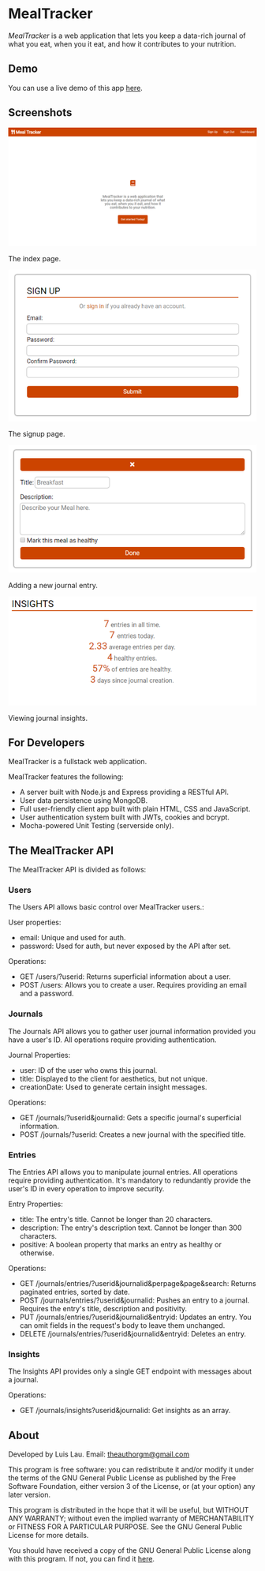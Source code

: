 # MealTracker

_MealTracker_ is a web application that lets you keep a data-rich journal of what you eat, when you it eat, and how it contributes to your nutrition.

## Demo

You can use a live demo of this app [here](https://agile-ridge-29125.herokuapp.com/).

## Screenshots

![Screenshot of the index page](https://github.com/TheAuthorGH/mealtracker/blob/master/screenshots/1.PNG)

The index page.

![Screenshot of the signup page](https://github.com/TheAuthorGH/mealtracker/blob/master/screenshots/2.PNG)

The signup page.

![Screenshot of the entry form](https://github.com/TheAuthorGH/mealtracker/blob/master/screenshots/3.PNG)

Adding a new journal entry.

![Screenshot of journal insights](https://github.com/TheAuthorGH/mealtracker/blob/master/screenshots/4.PNG)

Viewing journal insights.

## For Developers

MealTracker is a fullstack web application.

MealTracker features the following:
* A server built with Node.js and Express providing a RESTful API.
* User data persistence using MongoDB.
* Full user-friendly client app built with plain HTML, CSS and JavaScript.
* User authentication system built with JWTs, cookies and bcrypt.
* Mocha-powered Unit Testing (serverside only).

## The MealTracker API

The MealTracker API is divided as follows:

### Users

The Users API allows basic control over MealTracker users.:

User properties:
- email: Unique and used for auth.
- password: Used for auth, but never exposed by the API after set.

Operations:
- GET /users/?userid: Returns superficial information about a user.
- POST /users: Allows you to create a user. Requires providing an email and a password.

### Journals

The Journals API allows you to gather user journal information provided you have a user's ID. All operations require providing authentication.

Journal Properties:
- user: ID of the user who owns this journal.
- title: Displayed to the client for aesthetics, but not unique.
- creationDate: Used to generate certain insight messages.

Operations:
- GET /journals/?userid&journalid: Gets a specific journal's superficial information.
- POST /journals/?userid: Creates a new journal with the specified title.

### Entries

The Entries API allows you to manipulate journal entries. All operations require providing authentication. It's mandatory to redundantly provide the user's ID in every operation to improve security.

Entry Properties:
- title: The entry's title. Cannot be longer than 20 characters.
- description: The entry's description text. Cannot be longer than 300 characters.
- positive: A boolean property that marks an entry as healthy or otherwise.

Operations:
- GET /journals/entries/?userid&journalid&perpage&page&search: Returns paginated entries, sorted by date.
- POST /journals/entries/?userid&journalid: Pushes an entry to a journal. Requires the entry's title, description and positivity.
- PUT /journals/entries/?userid&journalid&entryid: Updates an entry. You can omit fields in the request's body to leave them unchanged.
- DELETE /journals/entries/?userid&journalid&entryid: Deletes an entry.

### Insights

The Insights API provides only a single GET endpoint with messages about a journal.

Operations:

- GET /journals/insights?userid&journalid: Get insights as an array. 

## About

Developed by Luis Lau.
Email: theauthorgm@gmail.com

This program is free software: you can redistribute it and/or modify it under the terms of the GNU General Public License as published by the Free Software Foundation, either version 3 of the License, or (at your option) any later version.

This program is distributed in the hope that it will be useful, but WITHOUT ANY WARRANTY; without even the implied warranty of MERCHANTABILITY or FITNESS FOR A PARTICULAR PURPOSE. See the GNU General Public License for more details.

You should have received a copy of the GNU General Public License along with this program. If not, you can find it [here](https://www.gnu.org/licenses/>).
